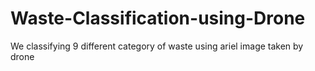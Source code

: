 # Waste-Classification-using-Drone
We classifying 9 different category of waste using ariel image taken by drone
